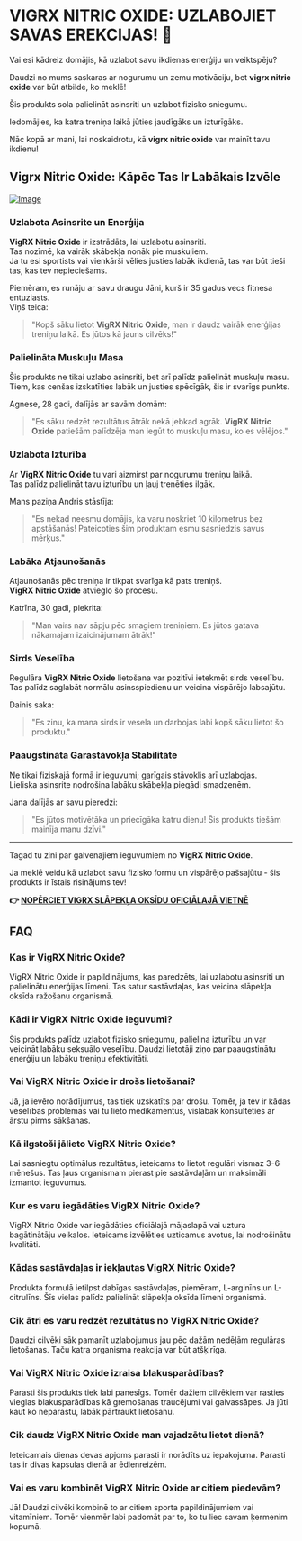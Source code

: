 # VIGRX NITRIC OXIDE: UZLABOJIET SAVAS EREKCIJAS! 💪

Vai esi kādreiz domājis, kā uzlabot savu ikdienas enerģiju un veiktspēju? 

Daudzi no mums saskaras ar nogurumu un zemu motivāciju, bet **vigrx nitric oxide** var būt atbilde, ko meklē! 

Šis produkts sola palielināt asinsriti un uzlabot fizisko sniegumu. 

Iedomājies, ka katra treniņa laikā jūties jaudīgāks un izturīgāks. 

Nāc kopā ar mani, lai noskaidrotu, kā **vigrx nitric oxide** var mainīt tavu ikdienu!

## Vigrx Nitric Oxide: Kāpēc Tas Ir Labākais Izvēle

[![Image](https://www2.sellhealth.com/561/vigrxnitricoxide_21_1.jpg)](https://gchaffi.com/UEByMMfB)

### Uzlabota Asinsrite un Enerģija

**VigRX Nitric Oxide** ir izstrādāts, lai uzlabotu asinsriti.  
Tas nozīmē, ka vairāk skābekļa nonāk pie muskuļiem.  
Ja tu esi sportists vai vienkārši vēlies justies labāk ikdienā, tas var būt tieši tas, kas tev nepieciešams.

Piemēram, es runāju ar savu draugu Jāni, kurš ir 35 gadus vecs fitnesa entuziasts.  
Viņš teica:  
> "Kopš sāku lietot **VigRX Nitric Oxide**, man ir daudz vairāk enerģijas treniņu laikā. Es jūtos kā jauns cilvēks!"

### Palielināta Muskuļu Masa

Šis produkts ne tikai uzlabo asinsriti, bet arī palīdz palielināt muskuļu masu.  
Tiem, kas cenšas izskatīties labāk un justies spēcīgāk, šis ir svarīgs punkts.

Agnese, 28 gadi, dalījās ar savām domām:  
> "Es sāku redzēt rezultātus ātrāk nekā jebkad agrāk. **VigRX Nitric Oxide** patiešām palīdzēja man iegūt to muskuļu masu, ko es vēlējos."

### Uzlabota Izturība

Ar **VigRX Nitric Oxide** tu vari aizmirst par nogurumu treniņu laikā.  
Tas palīdz palielināt tavu izturību un ļauj trenēties ilgāk.

Mans paziņa Andris stāstīja:  
> "Es nekad neesmu domājis, ka varu noskriet 10 kilometrus bez apstāšanās! Pateicoties šim produktam esmu sasniedzis savus mērķus."

### Labāka Atjaunošanās 

Atjaunošanās pēc treniņa ir tikpat svarīga kā pats treniņš.  
**VigRX Nitric Oxide** atvieglo šo procesu.

Katrīna, 30 gadi, piekrita:  
> "Man vairs nav sāpju pēc smagiem treniņiem. Es jūtos gatava nākamajam izaicinājumam ātrāk!"

### Sirds Veselība

Regulāra **VigRX Nitric Oxide** lietošana var pozitīvi ietekmēt sirds veselību.  
Tas palīdz saglabāt normālu asinsspiedienu un veicina vispārējo labsajūtu.

Dainis saka:  
> "Es zinu, ka mana sirds ir vesela un darbojas labi kopš sāku lietot šo produktu."

### Paaugstināta Garastāvokļa Stabilitāte

Ne tikai fiziskajā formā ir ieguvumi; garīgais stāvoklis arī uzlabojas.  
Lieliska asinsrite nodrošina labāku skābekļa piegādi smadzenēm.

Jana dalījās ar savu pieredzi:  
> "Es jūtos motivētāka un priecīgāka katru dienu! Šis produkts tiešām mainīja manu dzīvi."

---

Tagad tu zini par galvenajiem ieguvumiem no **VigRX Nitric Oxide**.  

Ja meklē veidu kā uzlabot savu fizisko formu un vispārējo pašsajūtu - šis produkts ir īstais risinājums tev!



**👉 [NOPĒRCIET VIGRX SLĀPEKĻA OKSĪDU OFICIĀLAJĀ VIETNĒ](https://gchaffi.com/UEByMMfB)**

## FAQ

### Kas ir VigRX Nitric Oxide?

VigRX Nitric Oxide ir papildinājums, kas paredzēts, lai uzlabotu asinsriti un palielinātu enerģijas līmeni. Tas satur sastāvdaļas, kas veicina slāpekļa oksīda ražošanu organismā.

### Kādi ir VigRX Nitric Oxide ieguvumi?

Šis produkts palīdz uzlabot fizisko sniegumu, palielina izturību un var veicināt labāku seksuālo veselību. Daudzi lietotāji ziņo par paaugstinātu enerģiju un labāku treniņu efektivitāti.

### Vai VigRX Nitric Oxide ir drošs lietošanai?

Jā, ja ievēro norādījumus, tas tiek uzskatīts par drošu. Tomēr, ja tev ir kādas veselības problēmas vai tu lieto medikamentus, vislabāk konsultēties ar ārstu pirms sākšanas.

### Kā ilgstoši jālieto VigRX Nitric Oxide?

Lai sasniegtu optimālus rezultātus, ieteicams to lietot regulāri vismaz 3-6 mēnešus. Tas ļaus organismam pierast pie sastāvdaļām un maksimāli izmantot ieguvumus.

### Kur es varu iegādāties VigRX Nitric Oxide?

VigRX Nitric Oxide var iegādāties oficiālajā mājaslapā vai uztura bagātinātāju veikalos. Ieteicams izvēlēties uzticamus avotus, lai nodrošinātu kvalitāti.

### Kādas sastāvdaļas ir iekļautas VigRX Nitric Oxide?

Produkta formulā ietilpst dabīgas sastāvdaļas, piemēram, L-arginīns un L-citrulīns. Šīs vielas palīdz palielināt slāpekļa oksīda līmeni organismā.

### Cik ātri es varu redzēt rezultātus no VigRX Nitric Oxide?

Daudzi cilvēki sāk pamanīt uzlabojumus jau pēc dažām nedēļām regulāras lietošanas. Taču katra organisma reakcija var būt atšķirīga.

### Vai VigRX Nitric Oxide izraisa blakusparādības?

Parasti šis produkts tiek labi panesīgs. Tomēr dažiem cilvēkiem var rasties vieglas blakusparādības kā gremošanas traucējumi vai galvassāpes. Ja jūti kaut ko neparastu, labāk pārtraukt lietošanu.

### Cik daudz VigRX Nitric Oxide man vajadzētu lietot dienā?

Ieteicamais dienas devas apjoms parasti ir norādīts uz iepakojuma. Parasti tas ir divas kapsulas dienā ar ēdienreizēm.

### Vai es varu kombinēt VigRX Nitric Oxide ar citiem piedevām?

Jā! Daudzi cilvēki kombinē to ar citiem sporta papildinājumiem vai vitamīniem. Tomēr vienmēr labi padomāt par to, ko tu liec savam ķermenim kopumā.